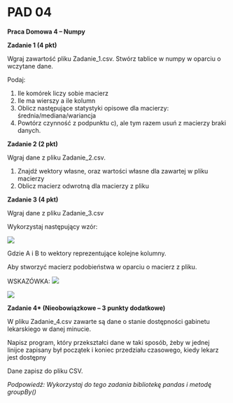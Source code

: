 ﻿# PAD 04
**Praca Domowa 4 – Numpy**

**Zadanie 1 (4 pkt)**

Wgraj zawartość pliku Zadanie\_1.csv. Stwórz tablice w numpy w oparciu o wczytane dane.

Podaj:

1) Ile komórek liczy sobie macierz
1) Ile ma wierszy a ile kolumn
1) Oblicz następujące statystyki opisowe dla macierzy: średnia/mediana/wariancja
1) Powtórz czynność z podpunktu c), ale tym razem usuń z macierzy braki danych.

**Zadanie 2 (2 pkt)**

Wgraj dane z pliku Zadanie\_2.csv.

1) Znajdź wektory własne, oraz wartości własne dla zawartej w pliku macierzy
1) Oblicz macierz odwrotną dla macierzy z pliku

**Zadanie 3 (4 pkt)**

Wgraj dane z pliku Zadanie\_3.csv

Wykorzystaj następujący wzór:

![](Aspose.Words.ec283be4-7fac-48c9-9e76-e901588fa12a.001.png)

Gdzie A i B to wektory reprezentujące kolejne kolumny.

Aby stworzyć macierz podobieństwa w oparciu o macierz z pliku.

WSKAZÓWKA: ![](Aspose.Words.ec283be4-7fac-48c9-9e76-e901588fa12a.002.png)

![](Aspose.Words.ec283be4-7fac-48c9-9e76-e901588fa12a.003.png)

**Zadanie 4\* (Nieobowiązkowe – 3 punkty dodatkowe)** 

W pliku Zadanie\_4.csv zawarte są dane o stanie dostępności gabinetu lekarskiego w danej minucie.

Napisz program, który przekształci dane w taki sposób, żeby w jednej linijce zapisany był początek i koniec przedziału czasowego, kiedy lekarz jest dostępny

Dane zapisz do pliku CSV.

*Podpowiedź: Wykorzystaj do tego zadania bibliotekę pandas i metodę groupBy()*
